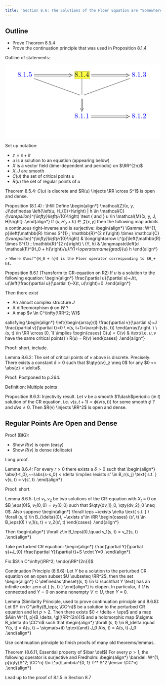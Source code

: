 ```yaml
---
title: 'Section 8.6: The Solutions of the Floer Equation are "Somewhere Injective".'
---
```


## Outline

- Prove Theorem 8.5.4 
- Prove the continuation principle that was used in Proposition 8.1.4

Outline of statements:

![](figures/image_2020-05-11-00-55-25.png)

Set up notation:

- $z = s+it$
- $u$ is a solution to an equation (appearing below)
- $X$ is a vector field (time-dependent and periodic) on $\RR^{2n}$
- $X, J$ are smooth
- $C(u)$ the set of critical points $u$
- $R(u)$ the set of regular points of $u$


Theorem 8.5.4:
$C(u)$ is discrete and $R(u) \injects \RR \cross S^1$ is open and dense.

Proposition (8.1.4)
:   \hfill 
    Define
    \begin{align*}
    \mathcal{Z}(x, y, J)\definedas 
    \left\{\left(u, H_{0}+h\right) | h \in \mathcal{C}_{\varepsilon}^{\infty}\left(H_{0}\right) \text { and } u \in \mathcal{M}(x, y, J, H)\right\}
    .\end{align*}
    If $(u, H_0 + h) \in \mathcal{Z}(x, y)$ then the following map admits a continuous right-inverse and is surjective:
    \begin{align*}
    \Gamma: W^{1, p}\left(\mathbb{R} \times S^{1} ; \mathbb{R}^{2 n}\right) \times \mathcal{C}_{\varepsilon}^{\infty}\left(H_{0}\right) & \longrightarrow L^{p}\left(\mathbb{R} \times S^{1} ; \mathbb{R}^{2 n}\right) \\
    (Y, h) & \longmapsto\left(d \mathcal{F}^{H_0 + h}\right)_{u}(Y)+\operatorname{grad}_{u} h
    \end{align*}

    > Where $\mcf^{H_0 + h}$ is the Floer operator corresponding to $H_+ h$.

Proposition 8.6.1 (Transform to CR-equation on R2)
If $u$ is a solution to the following equation:
\begin{align*}
\frac{\partial u}{\partial s}+J(t, u)\left(\frac{\partial u}{\partial t}-X(t, u)\right)=0
.\end{align*}

Then there exist

- An almost complex structure $J$
- A diffeomorphism $\phi$ on $W$ ?
- A map $v \in C^\infty(\RR^2; W)$

satisfying
\begin{align*}
\left\{\begin{array}{l}
\frac{\partial v}{\partial s}+J \frac{\partial v}{\partial t}=0 \\
v(s, t+1)=\varphi(v(s, t))
\end{array}\right. \\ \\
(s, t) \in \RR \cross [0, 1) \implies 
\begin{cases}
C(u) = C(v) & \text{i.e. $u, v$ have the same critical points} \\
R(u) = R(v)
\end{cases}
.\end{align*}

Proof: short, include.


Lemma 8.6.2: The set of critical points of $v$ above is discrete.
Precisely: There exists a constant $\delta > 0$ such that $\qty{dv}_z \neq 0$ for any $0 << \abs{z} < \delta$.

Proof:
Postponed to p.264.

Definition:
Multiple points

Proposition 8.6.3: Injectivity result.
Let $v$ be a smooth $1\dash$periodic (in $t$) solution of the CR equation, i.e. $v(s, t+1) = \phi(v(s, t))$ for some smooth $\phi$ ? and $\dd{v}{s}{ \neq 0}$.
Then $R(v) \injects \RR^2$ is open and dense.

## Regular Points Are Open and Dense

Proof (BIG):

- Show $R(v)$ is open (easy)
- Show $R(v)$ is dense (delicate)

Long proof.

Lemma 8.6.4:
For every $r> 0$ there exists a $\delta >0$ such that 
\begin{align*}
\abs{t-t_0},~~\abs{s-s_0} < \delta \implies \exists s' \in B_r(s_j) \text{ s.t. } v(s, t) = v(s', t)
.\end{align*}

Proof: short.

Lemma 8.6.5:
Let $v_1, v_2$ be two solutions of the CR-equation with $X_t \equiv 0$ on $B_\eps(0)$, $v_1(0, 0) = v_2(0, 0)$ such that $\qty{dv_1}_0, \qty{dv_2}_0 \neq 0$.
Also suppose 
\begin{align*}
\forall \eps ~\exists \delta \text{ s.t. } \\
\forall (s, t) \in B_{\delta}(0), ~\exists s'\in \RR 
\begin{cases}
(s', t) \in B_\eps(0) \\
v_1(s, t) = v_2(s', t)
\end{cases}
.\end{align*}

Then 
\begin{align*}
\forall z\in B_\eps(0),\quad v_1(s, t) = v_2(s, t)
.\end{align*}

Take perturbed CR equation:
\begin{align*}
\frac{\partial Y}{\partial s}+J_{0} \frac{\partial Y}{\partial t}+S \cdot Y=0
.\end{align*}

Fix $S\in C^\infty(\RR^2; \endo(\RR^{2n}))$

Continuation Principle (8.6.6):
Let $Y$ be a solution to the perturbed CR equation on an open subset $U \subseteq \RR^2$, then the set
\begin{align*}
C \definedas \theset{(s, t) \in U \suchthat Y \text{ has an infinite order zero at } (s, t) }
\end{align*}
is clopen.
In particular, if $U$ is connected and $Y = 0$ on some nonempty $V \subset U$, then $Y\equiv 0$.


Lemma (Similarity Principle, used to prove continuation principle and 8.6.8):
Let $Y \in C^\infty(B_\eps; \CC^n)$ be a solution to the perturbed CR equation and let $p>2$.
Then there exists $0 < \delta < \eps$ and a map $A\in W^{1, p}(B_\delta, \gl(\RR^{2n}))$ and a holomorphic map $\sigma: B_\delta \to \CC^n$ such that 
\begin{align*}
\forall (s, t) \in B_\delta \quad Y(s, t) = A(s, t) ~ \sigma(s+it) \qtext{and} J_0 A)s, t) = A(s, t) J_0
.\end{align*}

Use continuation principle to finish proofs of many old theorems/lemmas.

Theorem (8.6.11, Essential property of $\bar \del$)
For every $p>1$, the following operator is surjective and Fredholm:
\begin{align*}
\bar\del: W^{1, p}\qty{S^2; \CC^n} \to L^p(\Lambda^{0, 1} T^* S^2 \tensor \CC^n)
.\end{align*}

Lead up to the proof of 8.1.5 in Section 8.7
